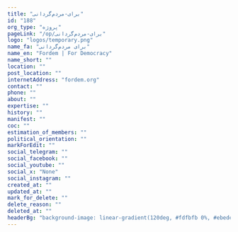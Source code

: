 ```yaml
---
title: "برای-مردم‌گردانی"
id: "188"
org_type: "پروژه"
pageLink: "/op/برای-مردم‌گردانی"
logo: "logos/temporary.png"
name_fa: "برای مردم‌گردانی"
name_en: "Fordem | For Democracy"
name_short: ""
location: ""
post_location: ""
internetAddress: "fordem.org"
contact: ""
phone: ""
about: ""
expertise: ""
history: ""
manifest: ""
coc: ""
estimation_of_members: ""
political_orientation: ""
markForEdit: ""
social_telegram: ""
social_facebook: ""
social_youtube: ""
social_x: "None"
social_instagram: ""
created_at: ""
updated_at: ""
mark_for_delete: ""
delete_reason: ""
deleted_at: ""
headerBg: "background-image: linear-gradient(120deg, #fdfbfb 0%, #ebedee 100%);"
---
```



